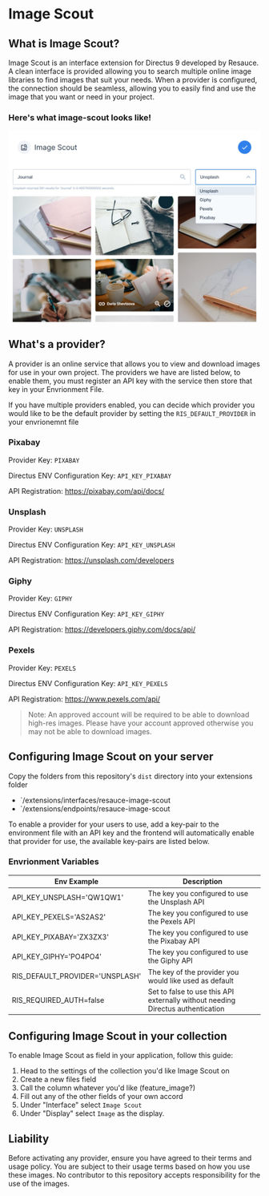 # Image Scout

## What is Image Scout?

Image Scout is an interface extension for Directus 9 developed by Resauce. A clean interface is provided allowing you to search multiple online image libraries to find images that suit your needs. When a provider is configured, the connection should be seamless, allowing you to easily find and use the image that you want or need in your project.

### Here's what image-scout looks like!

![Picture of the interface](./docs/interface.jpg)


## What's a provider?

A provider is an online service that allows you to view and download images for use in your own project. The providers we have are listed below, to enable them, you must register an API key with the service then store that key in your Envrionment File. 

If you have multiple providers enabled, you can decide which provider you would like to be the default provider by setting the `RIS_DEFAULT_PROVIDER` in your envrionemnt file

### Pixabay

Provider Key: `PIXABAY`

Directus ENV Configuration Key: `API_KEY_PIXABAY`

API Registration: https://pixabay.com/api/docs/


### Unsplash

Provider Key: `UNSPLASH`

Directus ENV Configuration Key: `API_KEY_UNSPLASH`

API Registration: https://unsplash.com/developers


### Giphy

Provider Key: `GIPHY`

Directus ENV Configuration Key: `API_KEY_GIPHY`

API Registration: https://developers.giphy.com/docs/api/

### Pexels

Provider Key: `PEXELS`

Directus ENV Configuration Key: `API_KEY_PEXELS`

API Registration: https://www.pexels.com/api/

> Note: An approved account will be required to be able to download high-res images. Please have your account approved otherwise you may not be able to download images.

## Configuring Image Scout on your server

Copy the folders from this repository's `dist` directory into your extensions folder
- `/extensions/interfaces/resauce-image-scout
- `/extensions/endpoints/resauce-image-scout

To enable a provider for your users to use, add a key-pair to the environment file with an API key and the frontend will automatically enable that provider for use, the available key-pairs are listed below.

### Envrionment Variables

| Env Example | Description |
| --- | --- |
| API_KEY_UNSPLASH='QW1QW1' | The key you configured to use the Unsplash API |
| API_KEY_PEXELS='AS2AS2' | The key you configured to use the Pexels API |
| API_KEY_PIXABAY='ZX3ZX3' | The key you configured to use the Pixabay API |
| API_KEY_GIPHY='PO4PO4' | The key you configured to use the Giphy API |
| RIS_DEFAULT_PROVIDER='UNSPLASH' | The key of the provider you would like used as default |
| RIS_REQUIRED_AUTH=false | Set to false to use this API externally without needing Directus authentication |

## Configuring Image Scout in your collection

To enable Image Scout as field in your application, follow this guide:

1. Head to the settings of the collection you'd like Image Scout on
2. Create a new files field
3. Call the column whatever you'd like (feature_image?)
4. Fill out any of the other fields of your own accord
5. Under "Interface" select `Image Scout`
6. Under "Display" select `Image` as the display.

## Liability

Before activating any provider, ensure you have agreed to their terms and usage policy. You are subject to their usage terms based on how you use these images. No contributor to this repository accepts responsibility for the use of the images. 